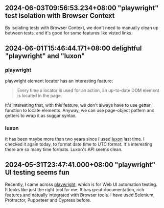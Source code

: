 ## 2024-06-03T09:56:53.234+08:00 "playwright" test isolation with Browser Context

By isolating tests with Browser Context, we don't need to manually clean up between tests, and it's good for some features like visted links.

## 2024-06-01T15:46:44.171+08:00 delightful "playwright" and "luxon"

### playwright

playwright element locator has an interesting feature:

> Every time a locator is used for an action, an up-to-date DOM element is located in the page.

It's interesting that, with this feature, we don't always have to use getter function to locate elements. Anyway, we can use page-object pattern and getters to wrap it as suggar syntax.

### luxon

It has been maybe more than two years since I used [luxon](https://moment.github.io/luxon) last time. I checked it again today, to format date time to UTC format. It's interesting there are so many time formats. Luxon's API seems clean.

## 2024-05-31T23:47:41.000+08:00 "playwright" UI testing seems fun

Recently, I came across [playwright](https://playwright.dev/), which is for Web UI automation testing. It looks like just the right tool for me. It has great documentation, rich features and natually integrated with Browser tools. I have used Selenium, Protractor, Puppeteer and Cypress before.
